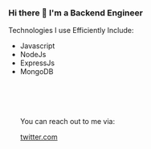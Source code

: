 ### Hi there 👋 I'm a Backend Engineer 

<!--
**GreenAbayomi/GreenAbayomi** is a ✨ _special_ ✨ repository because its `README.md` (this file) appears on your GitHub profile.

Here are some ideas to get you started:

- 🔭 I’m currently working on ...
- 🌱 I’m currently learning ...
- 👯 I’m looking to collaborate on ...
- 🤔 I’m looking for help with ...
- 💬 Ask me about ...
- 📫 How to reach me: ...
- 😄 Pronouns: ...
- ⚡ Fun fact: ...
-->
<p> Technologies I use Efficiently Include: </p>
<ul>
  <li> Javascript </li>
  <li> NodeJs </li>
  <li> ExpressJs </li>
  <li> MongoDB </li>
  <br><br><br><br>
  <p> You can reach out to me via: </p>
  <a href= "https://twitter.com/green_abayomi" target= _blank>twitter.com </a>
